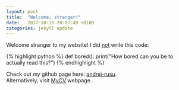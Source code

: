 ```yaml
---
layout: post
title:  "Welcome, stranger!"
date:   2017-10-15 20:07:49 +0100
categories: jekyll update
---
```

Welcome stranger to my website!
I did <a href="/secret">not</a> write this code:

{% highlight python %}
def bored():
	print("How bored can you be to actually read this?")
{% endhighlight %}

Check out my github page here: [andrei-rusu][andrei-git]. <br>
Alternatively, visit [MyCV][andrei-cv] webpage.

[andrei-git]: https://github.com/andrei-rusu
[andrei-cv]: https://andrei-rusu.github.io/MyCV

